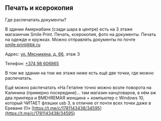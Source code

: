 ## Печать и ксерокопия
Где распечатать документы? 

В здании Америабанк (сзади шара в центре) есть на 3 этаже магазинчик Smile Print. Печать, ксерокопия, фото на документы. Печать на одежде и кружках. Можно отправлять документы по почте [smile.print@bk.ru](mailto:smile.print@bk.ru)

Адрес: [ул. Мясникяна, д. 66](https://goo.gl/maps/r9Hz6sJQrnLxQEr58), этаж 3

Телефон: [+374 98 606865](tel:+37498606865)

В том же здании на том же этаже ниже есть ещё две точки, где можно распечатать.

Ещё можно распечатать «На Гетапне точно можно возле поворота на Калинина (примерно посередине)... там магазин канцтоваров, в нём аж два принтера и ВМЕНЯЕМАЯ женщина + компьютер с Windows 10, который ЧИТАЕТ флэшки usb 3, в отличие от почти всех точек даже в Ереване (!)»
[https://t.me/c/1781143438/34595](https://t.me/c/1781143438/34595)